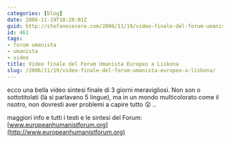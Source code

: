 ```yaml
---
categories: [blog]
date: 2006-11-19T18:20:01Z
guid: http://stefanocecere.com/2006/11/19/video-finale-del-forum-umanista-europeo-a-lisbona/
id: 461
tags:
- forum umanista
- umanista
- video
title: Video finale del Forum Umanista Europeo a Lisbona
slug: /2006/11/19/video-finale-del-forum-umanista-europeo-a-lisbona/
---
```


ecco una bella video sintesi finale di 3 giorni meravigliosi. Non son o sottotitolati (là si parlavano 5 lingue), ma in un mondo multicolorato come il nsotro, non dovresti aver problemi a capire tutto 😮 ..

maggiori info e tutti i testi e le sintesi del Forum: [www.europeanhumanistforum.org](http://www.europeanhumanistforum.org)